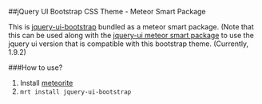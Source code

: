 ##jQuery UI Bootstrap CSS Theme - Meteor Smart Package

This is [jquery-ui-bootstrap](http://addyosmani.github.com/jquery-ui-bootstrap/) bundled as a meteor smart package. (Note that this can be used along with the [jquery-ui meteor smart package](https://github.com/TimHeckel/meteor-jquery-ui) to use the jquery ui version that is compatible with this bootstrap theme. (Currently, 1.9.2)

###How to use?

1. Install [meteorite](https://github.com/oortcloud/meteorite)
2. `mrt install jquery-ui-bootstrap`
